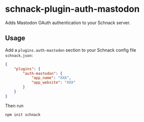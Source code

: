 # schnack-plugin-auth-mastodon

Adds Mastodon OAuth authentication to your Schnack server.

## Usage

Add a `plugins.auth-mastodon` section to your Schnack config file `schnack.json`:

```json
{
    "plugins": {
        "auth-mastodon": {
            "app_name": "XXX",
            "app_website": "XXX"
        }
    }
}
```

Then run

```
npm init schnack
```
